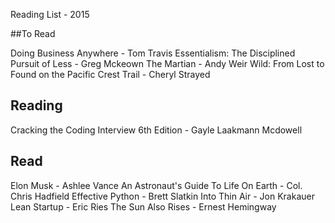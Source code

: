 Reading List - 2015

##To Read

Doing Business Anywhere - Tom Travis
Essentialism: The Disciplined Pursuit of Less - Greg Mckeown
The Martian - Andy Weir
Wild: From Lost to Found on the Pacific Crest Trail - Cheryl Strayed

## Reading

Cracking the Coding Interview 6th Edition - Gayle Laakmann Mcdowell

## Read

Elon Musk - Ashlee Vance
An Astronaut's Guide To Life On Earth - Col. Chris Hadfield
Effective Python - Brett Slatkin
Into Thin Air - Jon Krakauer
Lean Startup - Eric Ries
The Sun Also Rises - Ernest Hemingway
